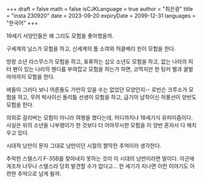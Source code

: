 +++
draft = false
math = false
isCJKLanguage = true
author = "최은광"
title = "insta 230920"
date = 2023-09-20
expiryDate = 2099-12-31
languages = "한국어"
+++

19세기 서양인들은 왜 그리도 모험을 좋아했을까.

구세계의 닐스가 모험을 하고, 신세계의 톰 소여와 허클베리 핀이 모험을 한다.

방랑 소년 라스무스가 모험을 하고, 표류하는 십오 소년도 모험을 하고, 없는 나라의 피터 팬이 있는 나라의 웬디를 부여잡고 모험을 하는가 하면, 코딱지만 한 팅커 벨과 꿀벌 마야까지 모험을 한다.

애들이 그러다 보니 어른들도 가만히 있을 수는 없었던 모양인지-- 로빈슨 크루소가 모험을 하고, 무려 박사이신 돌리틀 선생이 모험을 하고, 급기야 남작이신 허풍선이 양반도 모험을 한다.

의외로 걸리버는 모험이 아니라 여행을 했다는데, 어디까지나 18세기식 유피미즘이다. 사실은 위의 소년들 나부랭이가 한 것보다 더 어마무시한 모험을 이 양반 혼자서 다 해치우고 있다.

시대적 낭만이 문자 그대로 낭만이던 시절의 짤막한 추억이라 생각한다.

추락한 스텔스기 F-35B를 찾아내지 못하는 것이 이 시대의 낭만이라면 말이다. 아군에게조차 너무나 스텔스라 당최 발견할 수가 없다고… 한 세기가 지나면 이런 이야기도 아련한 추억으로 남게 될까.